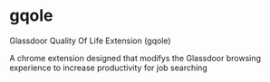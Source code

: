 # gqole
Glassdoor Quality Of Life Extension (gqole)

A chrome extension designed that modifys the Glassdoor browsing experience to increase productivity for job searching
